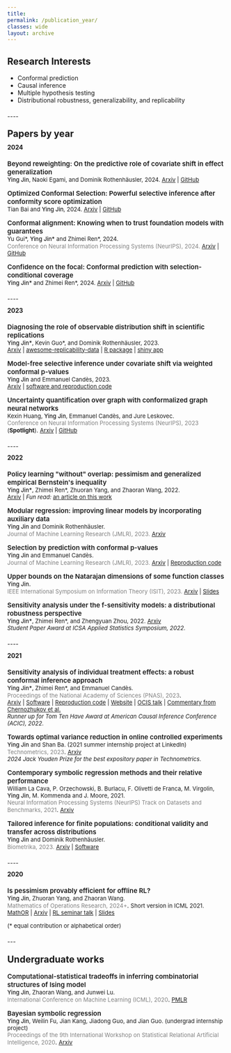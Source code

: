 ```yaml
---
title:  
permalink: /publication_year/ 
classes: wide
layout: archive
---
```


## Research Interests


- Conformal prediction
- Causal inference 
- Multiple hypothesis testing 
- Distributional robustness, generalizability, and replicability

<p style="margin-bottom: 20px;"> </p>
---- 
<p style="margin-bottom: -10px;"> </p>

## Papers by year
<p style="margin-bottom: -10px;"> </p>

#### 2024

<p style="margin-bottom: 20px;"> </p>

<span style="font-size:15px;font-weight: 600;">Beyond reweighting: On the predictive role of covariate shift in effect generalization</span>   
 <span style="font-size:13px;font-weight:500;">Ying Jin</span><span style="font-size:13px;">, <span style="font-size:13px;">Naoki Egami, and Dominik Rothenhäusler, 2024. [Arxiv](https://arxiv.org/abs/2412.08869) | [GitHub](https://github.com/ying531/predictive-shift)</span> 
 
 
<span style="font-size:15px;font-weight: 600;">Optimized Conformal Selection: Powerful selective inference after conformity score optimization</span>   
 <span style="font-size:13px;">Tian Bai and </span><span style="font-size:13px;font-weight:500;">Ying Jin</span><span style="font-size:13px;">, 2024. [Arxiv](https://arxiv.org/abs/2411.17983) | [GitHub](https://github.com/Tian-Bai/OptCS)</span> 


<span style="font-size:15px;font-weight: 600;">Conformal alignment: Knowing when to trust foundation models with guarantees</span>   
 <span style="font-size:13px;">Yu Gui\*, </span><span style="font-size:13px;font-weight:500;">Ying Jin\*</span><span style="font-size:13px;"> and Zhimei Ren\*, 2024.</span>    
 <span style="color:grey;font-size:13px;">Conference on Neural Information Processing Systems (NeurIPS), 2024.</span> <span style="font-size:13px;">[Arxiv](https://arxiv.org/abs/2405.10301) | [GitHub](https://github.com/yugjerry/conformal-alignment)</span> 
 
<span style="font-size:15px;font-weight: 600;">Confidence on the focal: Conformal prediction with selection-conditional coverage</span>   
 <span style="font-size:13px;font-weight:500;">Ying Jin\*</span><span style="font-size:13px;"> and Zhimei Ren\*, 2024. [Arxiv](https://arxiv.org/abs/2403.03868) | [GitHub](https://github.com/ying531/JOMI-paper)</span> 
 

<p style="margin-bottom: 20px;"> </p>
----
<p style="margin-bottom: -10px;"> </p>

#### 2023

<p style="margin-bottom: 20px;"> </p>

<span style="font-size:15px;font-weight: 600;">Diagnosing the role of observable distribution shift in scientific replications</span>          
  <span style="font-size:13px;font-weight:500;">Ying Jin\*</span><span style="font-size:13px;">, Kevin Guo\*, and Dominik Rothenhäusler, 2023.</span>   
  <span style="font-size:13px;">[Arxiv](https://arxiv.org/abs/2309.01056) | [awesome-replicability-data](https://github.com/ying531/awesome-replicability-data) | [R package](https://github.com/ying531/repDiagnosis) | [shiny app](https://mbzlnj-ying-jin.shinyapps.io/shiny/)</span>

<span style="font-size:15px;font-weight: 600;">Model-free selective inference under covariate shift via weighted conformal p-values</span>    
  <span style="font-size:13px;font-weight:500;">Ying Jin</span><span style="font-size:13px;"> and Emmanuel Candès, 2023.</span>   
  <span style="font-size:13px;">[Arxiv](https://arxiv.org/abs/2307.09291) | [software and reproduction code](https://github.com/ying531/conformal-selection)</span>




<span style="font-size:15px;font-weight: 600;">Uncertainty quantification over graph with conformalized graph neural networks</span>         
  <span style="font-size:13px;">Kexin Huang, </span><span style="font-size:13px;font-weight:500;">Ying Jin</span><span style="font-size:13px;">, Emmanuel Candès, and Jure Leskovec.</span>  
    <span style="color:grey;font-size:13px;">Conference on Neural Information Processing Systems (NeurIPS), 2023</span>  <span style="font-size:13px;">(**Spotlight**)</span>. 
    <span style="font-size:13px;">[Arxiv](https://arxiv.org/abs/2305.14535) | [GitHub](https://github.com/snap-stanford/conformalized-gnn)</span>


<p style="margin-bottom: 20px;"> </p>
----
<p style="margin-bottom: -10px;"> </p>

#### 2022

<p style="margin-bottom: 20px;"> </p>

<span style="font-size:15px;font-weight: 600;">Policy learning "without" overlap: pessimism and generalized empirical Bernstein's inequality</span>          
  <span style="font-size:13px;font-weight:500;">Ying Jin\*</span><span style="font-size:13px;">, Zhimei Ren\*, Zhuoran Yang, and Zhaoran Wang, 2022.</span>    
  <span style="font-size:13px;">[Arxiv](https://arxiv.org/abs/2212.09900) | *Fun read:* [an article on this work](https://gerben-oostra.medium.com/policy-learning-without-overlap-is-it-possible-c304dec76240)</span>

<span style="font-size:15px;font-weight: 600;">Modular regression: improving linear models by incorporating auxiliary data</span>          
  <span style="font-size:13px;font-weight:500;">Ying Jin</span><span style="font-size:13px"> and Dominik Rothenhäusler.</span>    
  <span style="color:grey;font-size:13px;">Journal of Machine Learning Research (JMLR), 2023.</span>  <span style="font-size:13px">[Arxiv](https://arxiv.org/abs/2211.10032)</span>



<span style="font-size:15px;font-weight: 600;">Selection by prediction with conformal p-values</span>         
  <span style="font-size:13px;font-weight:500;">Ying Jin</span><span style="font-size:13px"> and Emmanuel Candès.</span>      
  <span style="color:grey;font-size:13px;">Journal of Machine Learning Research (JMLR), 2023.</span> <span style="font-size:13px">[Arxiv](https://arxiv.org/abs/2210.01408) | [Reproduction code](https://github.com/ying531/selcf_paper)</span>



<span style="font-size:15px;font-weight: 600;">Upper bounds on the Natarajan dimensions of some function classes</span>       
  <span style="font-size:13px;font-weight:500;">Ying Jin.</span>    
  <span style="color:grey;font-size:13px;">IEEE International Symposium on Information Theory (ISIT), 2023.</span>  <span style="font-size:13px">[Arxiv](https://arxiv.org/pdf/2209.07015.pdf) | [Slides](/assets/files/slides_natarajan.pdf)</span>  



<span style="font-size:15px;font-weight: 600;">Sensitivity analysis under the f-sensitivity models: a distributional robustness perspective</span>        
  <span style="font-size:13px;font-weight:500;">Ying Jin\*</span><span style="font-size:13px;">, Zhimei Ren\*, and Zhengyuan Zhou, 2022. [Arxiv](https://arxiv.org/abs/2203.04373)</span>  
  <span style="font-size:13px;">*Student Paper Award at ICSA Applied Statistics Symposium, 2022*.</span>


<p style="margin-bottom: 20px;"> </p>
----
<p style="margin-bottom: -10px;"> </p>

#### 2021

<p style="margin-bottom: 20px;"> </p>

<span style="font-size:15px;font-weight: 600;">Sensitivity analysis of individual treatment effects: a robust conformal inference approach</span>         
  <span style="font-size:13px;font-weight:500;">Ying Jin\*</span><span style="font-size:13px">, Zhimei Ren\*, and Emmanuel Candès.</span>    
  <span style="color:grey;font-size:13px;">Proceedings of the National Academy of Sciences (PNAS), 2023</span>.  
  <span style="font-size:13px">[Arxiv](https://arxiv.org/abs/2111.12161) | [Software](https://github.com/zhimeir/cfsensitivity) | [Reproduction code](https://github.com/ying531/cfsensitivity_paper/blob/main/README.md) | [Website](https://zhimeir.github.io/cfsensitivity/) | [OCIS talk](https://www.youtube.com/watch?v=aM3auY7kgSA) | [Commentary from Chernozhukov et al.](https://www.pnas.org/doi/full/10.1073/pnas.2300458120)</span>    
  <span style="font-size:13px">*Runner up for Tom Ten Have Award at American Causal Inference Conference (ACIC), 2022*.</span>  


<span style="font-size:15px;font-weight: 600;">Towards optimal variance reduction in online controlled experiments</span>        
  <span style="font-size:13px;font-weight:500;">Ying Jin</span><span style="font-size:13px"> and Shan Ba. (2021 summer internship project at LinkedIn) </span>   
  <span style="color:grey;font-size:13px;">Technometrics, 2023</span>. <span style="font-size:13px"> [Arxiv](https://arxiv.org/abs/2110.13406)</span>   
  <span style="font-size:13px">*2024 Jack Youden Prize for the best expository paper in Technometrics*.</span>




<span style="font-size:15px;font-weight: 600;">Contemporary symbolic regression methods and their relative performance</span>        
  <span style="font-size:13px">William La Cava, P. Orzechowski, B. Burlacu, F. Olivetti de Franca, M. Virgolin,</span> <span style="font-size:13px;font-weight:500;">Ying Jin</span><span style="font-size:13px">, M. Kommenda and J. Moore, 2021.</span>    
  <span style="color:grey;font-size:13px;">Neural Information Processing Systems (NeurIPS) Track on Datasets and Benchmarks, 2021</span>. <span style="font-size:13px">[Arxiv](https://arxiv.org/pdf/2107.14351.pdf)</span>


<span style="font-size:15px;font-weight: 600;">Tailored inference for finite populations: conditional validity and transfer across distributions</span>          
  <span style="font-size:13px;font-weight:500;">Ying Jin</span><span style="font-size:13px"> and Dominik Rothenhäusler.</span>     
  <span style="color:grey;font-size:13px;">Biometrika, 2023.</span>  <span style="font-size:13px">[Arxiv](https://arxiv.org/pdf/2104.04565.pdf) | [Software](https://github.com/ying531/transinf) </span>


<p style="margin-bottom: 20px;"> </p>
----
<p style="margin-bottom: -10px;"> </p>

#### 2020

<p style="margin-bottom: 20px;"> </p>

<span style="font-size:15px;font-weight: 600;">Is pessimism provably efficient for offline RL?</span>   
  <span style="font-size:13px;font-weight:500;">Ying Jin</span><span style="font-size:13px">, Zhuoran Yang, and Zhaoran Wang.</span>  
  <span style="color:grey;font-size:13px;">Mathematics of Operations Research, 2024+</span>. <span style="font-size:13px">Short version in ICML 2021. [MathOR](https://pubsonline.informs.org/doi/full/10.1287/moor.2022.0216) | [Arxiv](https://arxiv.org/pdf/2012.15085.pdf) | [RL seminar talk](https://www.youtube.com/watch?v=vo6HZUDXE1w) | [Slides](/assets/files/slides_pessimism.pdf)</span>   




 


<span style="font-size:13px">(* equal contribution or alphabetical order)</span>


<p style="margin-bottom: 20px;"> </p>
---

<p style="margin-bottom: -10px;"> </p>

## Undergraduate works










<span style="font-size:15px;font-weight: 600;">Computational-statistical tradeoffs in inferring combinatorial structures of Ising model</span>      
  <span style="font-size:13px;font-weight:500;">Ying Jin</span><span style="font-size:13px">, Zhaoran Wang, and Junwei Lu.</span>  
 <span style="color:grey;font-size:13px;">International Conference on Machine Learning (ICML), 2020</span>. <span style="font-size:13px">[PMLR](http://proceedings.mlr.press/v119/jin20g.html)</span>



<span style="font-size:15px;font-weight: 600;">Bayesian symbolic regression</span>    
  <span style="font-size:13px;font-weight:500;">Ying Jin</span><span style="font-size:13px">, Weilin Fu, Jian Kang, Jiadong Guo, and Jian Guo. (undergrad internship project)</span>   
<span style="color:grey;font-size:13px;">Proceedings of the 9th International Workshop on Statistical Relational Artificial Intelligence, 2020</span>. <span style="font-size:13px">[Arxiv](https://arxiv.org/pdf/1910.08892.pdf)</span>
